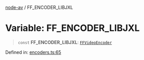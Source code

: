 [node-av](../globals.md) / FF\_ENCODER\_LIBJXL

# Variable: FF\_ENCODER\_LIBJXL

> `const` **FF\_ENCODER\_LIBJXL**: [`FFVideoEncoder`](../type-aliases/FFVideoEncoder.md)

Defined in: [encoders.ts:65](https://github.com/seydx/av/blob/f8631fc881b394300b1479f511d55cf1c370a87f/src/constants/encoders.ts#L65)
